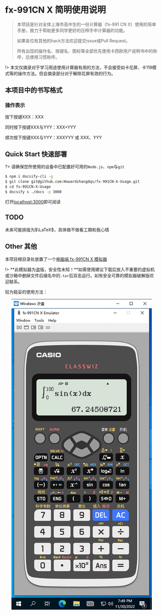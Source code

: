 # fx-991CN X 简明使用说明

> 本项目是针对全体上海市高中生的一份计算器（fx-991 CN X）使用的简单手册，致力于帮助更多同学更好的压榨手中计算器的功能。
> 
> 如果各位有其他的hack方法欢迎提交issue或Pull Request。
>
> 所有出现的操作名、按键名、图标等全部优先使用卡西欧用户说明书中的称呼，后使用习惯称呼。

!> 本文仅摘录对于学习用途使用计算器有用的方法，不会接受如卡花屏、卡119模式等的操作方法。但会摘录部分对于解除花屏有效的行为。

## 本项目中的书写格式

### 操作表示
按下按键XXX：<span class="btn">XXX</span>

同时按下按键XXX与YYY：<span class="btn">XXX</span>+<span class="btn">YYY</span>

顺次按下按键XXX与YYY：<span class="btn">XXX</span><span class="btn">YYY</span> 或 <span class="btn">XXX</span>、<span class="btn">YYY</span>

## Quick Start 快速部署

?> 请确保您所使用的设备中已配置好可用的`Node.js`、`npm`与`git`

```bash
$ npm i docsify-cli -g
$ git clone git@github.com:Howardzhangdqs/fx-991CN-X-Usage.git
$ cd fx-991CN-X-Usage
$ docsify s ./docs -p 3000
```

打开[localhost:3000](http://localhost:3000/)即可阅读

## TODO
未来可能排版为$\LaTeX$，具体做不做看工期和我心情

## Other 其他
本项目根目录处放置了一个[电脑端 fx-991CN X 模拟器](https://github.com/Howardzhangdqs/fx-991CN-X-Usage/blob/main/fx-991CN%20X%20Emulator19.exe.tar)

!> **此模拟器为盗版，安全性未知！**如需使用建议下载后放入不重要的虚拟机或沙箱中删掉文件后缀名中的`.tar`后双击运行。如有安全可靠的模拟器破解版欢迎联系。

较为稳妥的使用方法：

<div style="text-align:center">

![](interface.assets/Snipaste_2022-11-30_19-49-57.png)

</div>